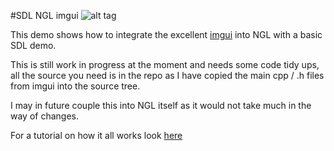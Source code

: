 #SDL NGL imgui
![alt tag](http://nccastaff.bournemouth.ac.uk/jmacey/GraphicsLib/Demos/imgui.png)

This demo shows how to integrate the excellent [imgui](https://github.com/ocornut/imgui) into NGL with a basic SDL demo.

This is still work in progress at the moment and needs some code tidy ups, all the source you need is in the repo as I have copied the main cpp / .h files from imgui into the source tree.

I may in future couple this into NGL itself as it would not take much in the way of changes.

For a tutorial on how it all works look [here](https://eliasdaler.wordpress.com/2016/05/31/imgui-sfml-tutorial-part-1/?utm_content=bufferde762&utm_medium=social&utm_source=facebook.com&utm_campaign=buffer)

